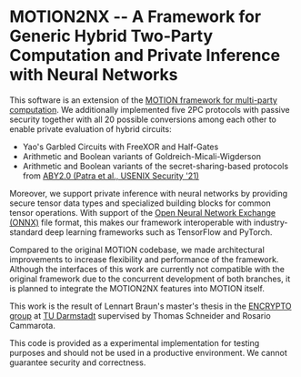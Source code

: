 # MOTION2NX -- A Framework for Generic Hybrid Two-Party Computation and Private Inference with Neural Networks

This software is an extension of the [MOTION framework for multi-party
computation](https://github.com/encryptogroup/MOTION).
We additionally implemented five 2PC protocols with passive security together
with all 20 possible conversions among each other to enable private evaluation
of hybrid circuits:

- Yao's Garbled Circuits with FreeXOR and Half-Gates
- Arithmetic and Boolean variants of Goldreich-Micali-Wigderson
- Arithmetic and Boolean variants of the secret-sharing-based protocols from [ABY2.0 (Patra et al., USENIX Security '21)](https://eprint.iacr.org/2020/1225)

Moreover, we support private inference with neural networks by providing secure
tensor data types and specialized building blocks for common tensor operations.
With support of the [Open Neural Network Exchange (ONNX)](https://onnx.ai) file
format, this makes our framework interoperable with industry-standard deep
learning frameworks such as TensorFlow and PyTorch.

Compared to the original MOTION codebase, we made architectural improvements
to increase flexibility and performance of the framework.
Although the interfaces of this work are currently not compatible with the
original framework due to the concurrent development of both branches, it is
planned to integrate the MOTION2NX features into MOTION itself.

This work is the result of Lennart Braun's master's thesis in the [ENCRYPTO
group](https://encrypto.de) at [TU
Darmstadt](https://www.informatik.tu-darmstadt.de) supervised by Thomas
Schneider and Rosario Cammarota.

This code is provided as a experimental implementation for testing purposes and should not be used in a productive environment. We cannot guarantee security and correctness.
